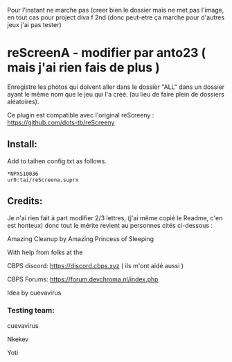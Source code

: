 Pour l'instant ne marche pas (creer bien le dossier mais ne met pas l'image, en tout cas pour project diva f 2nd (donc peut-etre ça marche pour d'autres jeux j'ai pas tester)

# reScreenA - modifier par anto23 ( mais j'ai rien fais de plus )

Enregistre les photos qui doivent aller dans le dossier "ALL" dans un dossier ayant le même nom que le jeu qui l'a créé. (au lieu de faire plein de dossiers aléatoires).

Ce plugin est compatible avec l'original reScreeny : https://github.com/dots-tb/reScreeny


## Install:
Add to taihen config.txt as follows.

	*NPXS10036
	ur0:tai/reScreena.suprx
		
		
## Credits:

Je n'ai rien fait à part modifier 2/3 lettres, (j'ai même copié le Readme, c'en est honteux) donc tout le mérite revient au personnes cités ci-dessous :

Amazing Cleanup by Amazing Princess of Sleeping

With help from folks at the

CBPS discord: https://discord.cbps.xyz ( ils m'ont aidé aussi )

CBPS Forums: https://forum.devchroma.nl/index.php

Idea by cuevavirus

### Testing team:
cuevavirus

Nkekev

Yoti
